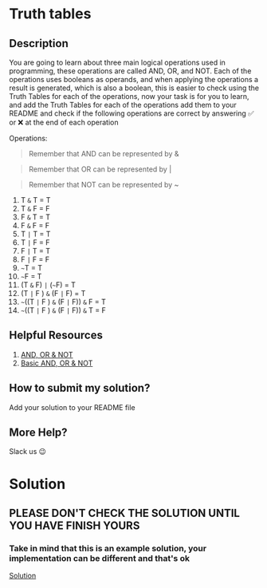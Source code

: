 # Truth tables

## Description

You are going to learn about three main logical operations used in programming, these operations are called AND, OR, and NOT. Each of the operations uses booleans as operands, and when applying the operations a result is generated, which is also a boolean, this is easier to check using the Truth Tables for each of the operations, now your task is for you to learn, and add the Truth Tables for each of the operations add them to your README and check if the following operations are correct by answering ✅ or ❌ at the end of each operation

Operations:

> Remember that AND can be represented by &

> Remember that OR can be represented by |

> Remember that NOT can be represented by ~

1. T `&` T = T
2. T `&` F = F
3. F `&` T = T
4. F `&` F = F
5. T `|` T = T
6. T `|` F = F
7. F `|` T = T
8. F `|` F = F
9. `~`T = T
10. `~`F = T
11. (T `&` F) `|` (`~`F) = T
12. (T `|` F ) `&` (F `|` F) = T
13. `~`((T `|` F ) `&` (F `|` F)) `&` F = T
14. `~`((T `|` F ) `&` (F `|` F)) `&` T = F

## Helpful Resources

1. [AND, OR & NOT](https://byjus.com/maths/mathematical-logic/)
2. [Basic AND, OR & NOT](https://dyclassroom.com/logic-gate/basic-logic-gate-and-or-not)

## How to submit my solution?

Add your solution to your README file

## More Help?

Slack us 😉

# Solution

## PLEASE DON'T CHECK THE SOLUTION UNTIL YOU HAVE FINISH YOURS

### Take in mind that this is an example solution, your implementation can be different and that's ok

[Solution](../sol)
